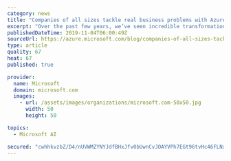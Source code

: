 ```yaml
---
category: news
title: "Companies of all sizes tackle real business problems with Azure AI"
excerpt: "Over the past few years, we’ve seen incredible transformation across industries as companies harness the power of AI to transform business processes and drive impact for their customers."
publishedDateTime: 2019-11-04T06:00:49Z
sourceUrl: https://azure.microsoft.com/blog/companies-of-all-sizes-tackle-real-business-problems-with-azure-ai/
type: article
quality: 67
heat: 67
published: true

provider:
  name: Microsoft
  domain: microsoft.com
  images:
    - url: /assets/images/organizations/microsoft.com-50x50.jpg
      width: 50
      height: 50

topics:
  - Microsoft AI

secured: "cwhhkvzbZ/D4/nUVWMZYNYJdfBHxJfv0bUwnCvJOAYVPh7EGt96tvHc46FLNxZ/KM1gT4VHTpJ7vkmYqK4ACpSqkhGpvF9xnQq2Bqn1ImKDxI+wDJYZoxNcFpWr4bjOKUwlB68uJF2L/VI+DnrdIhXT2i1LJs6VDQkn59AxhjXG7vZD3Dy8+kUYODtMqyrJGnOjNZjT50dxy4+HTIIAfbPRoiFyMOR8nr8wZXfcONFKK8RgNjH+Jlg6NsQmPiA+5BBeva22i3bHb9LNLvpfrDQ==;uhhe54Cm4QY2mbqDMYNrnw=="
---
```


